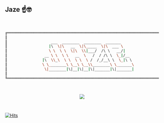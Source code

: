 ## Jaze ☝️🤓
<br>

<div align="center">
  
```bash
╔══════════════════════════════════════════════════════════════════════════╗
║                                                                          ║
║                    ___  ________  ________  _______                      ║
║                   |\  \|\   __  \|\_____  \|\  ___ \                     ║
║                   \ \  \ \  \|\  \\|___/  /\ \   __/|                    ║
║                 __ \ \  \ \   __  \   /  / /\ \  \_|/__                  ║
║                |\  \\_\  \ \  \ \  \ /  /_/__\ \  \_|\ \                 ║
║                \ \________\ \__\ \__\\________\ \_______\                ║
║                 \|________|\|__|\|__|\|_______|\|_______|                ║
║                                                                          ║
╚══════════════════════════════════════════════════════════════════════════╝
````

</div>

<br>
  <p align="center">
  <img src="https://github.com/user-attachments/assets/9ec3fed0-45ff-4cb3-988c-f8cd66e85082">
  </p>
<br>

<!--
**trijaze/trijaze** is a ✨ _special_ ✨ repository because its `README.md` (this file) appears on your GitHub profile.

Here are some ideas to get you started:

- 🔭 I’m currently working on ...
- 🌱 I’m currently learning ...
- 👯 I’m looking to collaborate on ...
- 🤔 I’m looking for help with ...
- 💬 Ask me about ...
- 📫 How to reach me: ...
- 😄 Pronouns: ...
- ⚡ Fun fact: ...
-->

[![Hits](https://hits.sh/github.com/trijaze.svg?label=Total%20Views&color=a00c0e&labelColor=000000&logo=archlinux)](https://hits.sh/github.com/trijaze/)
